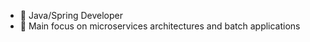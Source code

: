 - 🌱 Java/Spring Developer
- 👀 Main focus on microservices architectures and batch applications

<!---
MG-Koda/MG-Koda is a ✨ special ✨ repository because its `README.md` (this file) appears on your GitHub profile.
You can click the Preview link to take a look at your changes.
--->
